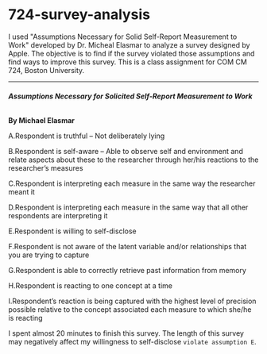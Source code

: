 # 724-survey-analysis
I used "Assumptions Necessary for Solid Self-Report Measurement to Work" developed by Dr. Micheal Elasmar to analyze a survey designed by Apple. The objective is to find if the survey violated those assumptions and find ways to improve this survey. 	This is a class assignment for COM CM 724, Boston University.

------

###### **Assumptions Necessary for Solicited Self-Report Measurement to Work**

**By Michael Elasmar**

A.Respondent is truthful – Not deliberately lying

B.Respondent is self-aware – Able to observe self and environment and relate aspects about these to the researcher through her/his reactions to the researcher’s measures

C.Respondent is interpreting each measure in the same way the researcher meant it

D.Respondent is interpreting each measure in the same way that all other respondents are interpreting it

E.Respondent is willing to self-disclose

F.Respondent is not aware of the latent variable and/or relationships that you are trying to capture

G.Respondent is able to correctly retrieve past information from memory

H.Respondent is reacting to one concept at a time

I.Respondent’s reaction is being captured with the highest level of precision possible relative to the concept associated each measure to which she/he is reacting



I spent almost 20 minutes to finish this survey. The length of this survey may negatively affect my willingness to self-disclose `violate assumption E`.
